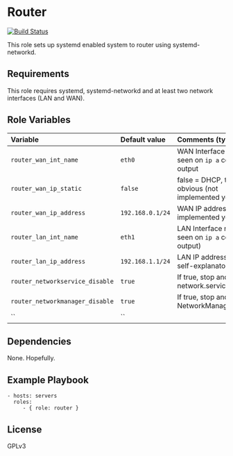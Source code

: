 Router
=========

[![Build Status](https://travis-ci.org/rexcze/ansible-role-router.svg?branch=master)](https://travis-ci.org/rexcze/ansible-role-router)

This role sets up systemd enabled system to router using systemd-networkd.

Requirements
------------

This role requires systemd, systemd-networkd and at least two network interfaces (LAN and WAN).

Role Variables
--------------

| Variable                        | Default value      | Comments (type)                                       |
| :---                            | :---               | :---                                                  |
| `router_wan_int_name`           | `eth0`             | WAN Interface name (as seen on `ip a` command output  |
| `router_wan_ip_static`          | `false`            | false = DHCP, true is obvious (not implemented yet)   |
| `router_wan_ip_address`         | `192.168.0.1/24`   | WAN IP address (not implemented yet)                  |
| `router_lan_int_name`           | `eth1`             | LAN Interface name (as seen on `ip a` command output) |
| `router_lan_ip_address`         | `192.168.1.1/24`   | LAN IP address (quite self-explanatory, right?)       |
| `router_networkservice_disable` | `true`             | If true, stop and disable network.service             |
| `router_networkmanager_disable` | `true`             | If true, stop and disable NetworkManager.service      |
| `` | `` | |

Dependencies
------------

None. Hopefully.

Example Playbook
----------------

    - hosts: servers
      roles:
         - { role: router }

License
-------

GPLv3
